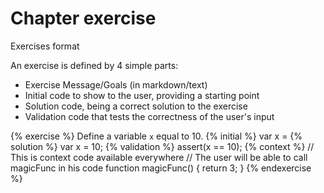 # Chapter exercise

Exercises format

An exercise is defined by 4 simple parts:

- Exercise Message/Goals (in markdown/text)
- Initial code to show to the user, providing a starting point
- Solution code, being a correct solution to the exercise
- Validation code that tests the correctness of the user's input

{% exercise %}
Define a variable `x` equal to 10.
{% initial %}
var x =
{% solution %}
var x = 10;
{% validation %}
assert(x == 10);
{% context %}
// This is context code available everywhere
// The user will be able to call magicFunc in his code
function magicFunc() {
    return 3;
}
{% endexercise %}